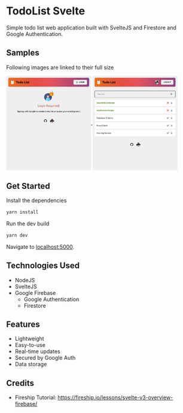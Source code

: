 # TodoList Svelte
Simple todo list web application built with SvelteJS and Firestore and Google Authentication.

## Samples
Following images are linked to their full size

<a href="./samples/landing.png">
  <img align="center" src="./samples/landing.png" width="45%" />
</a>

<a href="./samples/list.png">
  <img align="center" src="./samples/list.png" width="45%" />
</a>

## Get Started

Install the dependencies

```bash
yarn install
```

Run the dev build

```bash
yarn dev
```
Navigate to [localhost:5000](http://localhost:5000). 

## Technologies Used
- NodeJS
- SvelteJS
- Google Firebase
  - Google Authentication
  - Firestore
  
## Features
- Lightweight
- Easy-to-use
- Real-time updates
- Secured by Google Auth
- Data storage

## Credits
- Fireship Tutorial: https://fireship.io/lessons/svelte-v3-overview-firebase/